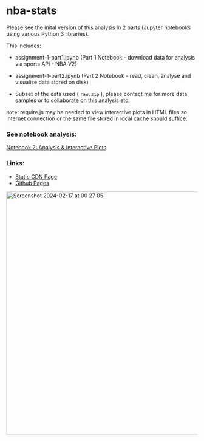 # nba-stats

Please see the inital version of this analysis in 2 parts (Jupyter notebooks using various Python 3 libraries).

This includes:

- assignment-1-part1.ipynb (Part 1 Notebook - download data for analysis via sports API - NBA V2)

- assignment-1-part2.ipynb (Part 2 Notebook - read, clean, analyse and visualise data stored on disk)

- Subset of the data used ( `raw.zip` ), please contact me for more data samples or to collaborate on this analysis etc.

`Note`: require.js may be needed to view interactive plots in HTML files so internet connection or the same file stored in local cache should suffice.

### See notebook analysis:
[Notebook 2: Analysis & Interactive Plots](https://github.com/conorheffron/nba-stats/files/14726643/nba-stats-part2.pdf)

### Links:
- [Static CDN Page](https://rawcdn.githack.com/conorheffron/nba-stats/1c86c0694c21891c29fa314d52f71eadab7cfb5c/assignment-1-part2.html)
- [Github Pages](https://conorheffron.github.io/nba-stats/assignment-1-part2.html)

<img width="640" alt="Screenshot 2024-02-17 at 00 27 05" src="https://github.com/conorheffron/nba-stats/assets/8218626/780e68f8-42ed-4392-a8b0-785236ceda5e">
